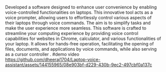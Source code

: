 Developed a software designed to enhance user convenience by enabling voice-controlled functionalities on laptops. This innovative tool acts as a voice prompter, allowing users to effortlessly control various aspects of their laptops through voice commands. The aim is to simplify tasks and make the user experience more seamless. This software is crafted to streamline your computing experience by providing voice control capabilities for websites in Chrome,  calculator, and various functionalities of your laptop. It allows for hands-free operation, facilitating the opening of files, documents, and applications by voice commands, while also serving as a cursor controller .
#demo video
https://github.com/dheeraj1704/Laptop-voice-assistant/assets/144155965/08e903bf-d229-430b-9ec2-497cbf0a137c
